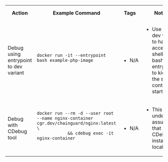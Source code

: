 <table>
    <!-- Header -->
    <tr>
        <th>Action</th>
        <th>Example Command</th>
        <th>Tags</th>
        <th>Notes</th>
        <th>Use Cases</th>
    </tr>
    <!-- Start entry in the cheatsheet -->
    <tr>
        <td> <!-- Description -->
        Debug using entrypoint to dev variant
        </td>
        <td> <!-- Copy paste command -->
            <pre><code class="language-bash">docker run -it --entrypoint bash example-php-image
            </code></pre>
        </td>
        <td> <!-- Tags -->
            <ul>
                <li>N/A</li>
            </ul>
        </td>
        <td> <!-- Notes -->
            <ul>
                <li>Use the dev variant to have access to a shell and bash as the entrypoint to kickoff the shell on container start</li>
            </ul>
        </td>
    </tr>
    <!-- End entry in the cheatsheet -->
    <!-- Start entry in the cheatsheet -->
    <tr>
        <td> <!-- Description -->
        Debug with CDebug tool
        </td>
        <td> <!-- Copy paste command -->
            <pre><code class="language-bash">docker run --rm -d --user root --name nginx-container cgr.dev/chainguard/nginx:latest \
            && cdebug exec -it nginx-container
            </code></pre>
        </td>
        <td> <!-- Tags -->
            <ul>
                <li>N/A</li>
            </ul>
        </td>
        <td> <!-- Notes -->
            <ul>
                <li>This is under the assumption that CDebug is installed locally</li>
            </ul>
        </td>
    </tr>
    <!-- End entry in the cheatsheet -->
</table>